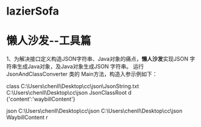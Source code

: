 # lazierSofa

# 懒人沙发--工具篇

1、为解决接口定义构造JSON字符串、Java对象的痛点，**懒人沙发**实现JSON 字符串生成Java对象，及Java对象生成JSON 字符串。
   运行 JsonAndClassConverter 类的 Main方法，构造入参示例如下：
   
   class C:\Users\chenll\Desktop\cc\json\JsonString.txt C:\Users\chenll\Desktop\cc\json JsonClassRoot d {'content':'waybillContent'}
   
   json C:\Users\chenll\Desktop\cc\json C:\Users\chenll\Desktop\cc\json WaybillContent r
